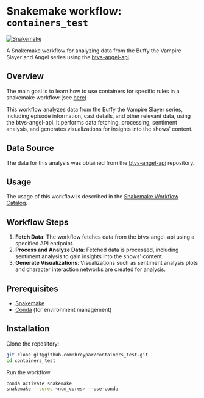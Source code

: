 # Snakemake workflow: `containers_test`

[![Snakemake](https://img.shields.io/badge/snakemake-≥6.3.0-brightgreen.svg)](https://snakemake.github.io)

A Snakemake workflow for analyzing data from the Buffy the Vampire Slayer and Angel series using the [btvs-angel-api](https://github.com/Thatskat/btvs-angel-api).

## Overview

The main goal is to learn how to use containers for specific rules in a snakemake workflow (see [here](https://snakemake.readthedocs.io/en/stable/snakefiles/deployment.html#running-jobs-in-containers))

This workflow analyzes data from the Buffy the Vampire Slayer series, including episode information, cast details, and other relevant data, using the btvs-angel-api. It performs data fetching, processing, sentiment analysis, and generates visualizations for insights into the shows' content.

## Data Source

The data for this analysis was obtained from the [btvs-angel-api](https://github.com/Thatskat/btvs-angel-api) repository.

## Usage

The usage of this workflow is described in the [Snakemake Workflow Catalog](https://snakemake.github.io/snakemake-workflow-catalog/?usage=<owner>%2Fbtvs-angel-analysis>).

## Workflow Steps

1. **Fetch Data**: The workflow fetches data from the btvs-angel-api using a specified API endpoint.
2. **Process and Analyze Data**: Fetched data is processed, including sentiment analysis to gain insights into the shows' content.
3. **Generate Visualizations**: Visualizations such as sentiment analysis plots and character interaction networks are created for analysis.

## Prerequisites

- [Snakemake](https://snakemake.readthedocs.io/en/stable/getting_started/installation.html)
- [Conda](https://conda.io/projects/conda/en/latest/user-guide/install/index.html) (for environment management)

## Installation

Clone the repository:

```bash
git clone git@github.com:hreypar/containers_test.git
cd containers_test
```

Run the workflow
```bash
conda activate snakemake
snakemake --cores <num_cores> --use-conda
```
